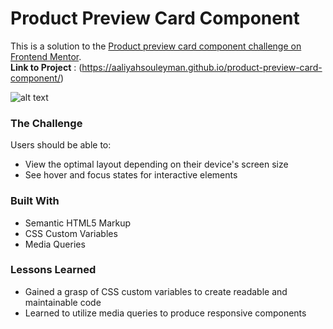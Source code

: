# Product Preview Card Component 

This is a solution to the [Product preview card component challenge on Frontend Mentor](https://www.frontendmentor.io/challenges/product-preview-card-component-GO7UmttRfa).   
**Link to Project** : (https://aaliyahsouleyman.github.io/product-preview-card-component/)


![alt text](https://imgur.com/jPkjhSI.png)

### The Challenge

Users should be able to:

- View the optimal layout depending on their device's screen size
- See hover and focus states for interactive elements




### Built With

- Semantic HTML5 Markup
- CSS Custom Variables
- Media Queries


### Lessons Learned

- Gained a grasp of CSS custom variables to create readable and maintainable code
- Learned to utilize media queries to produce responsive components










